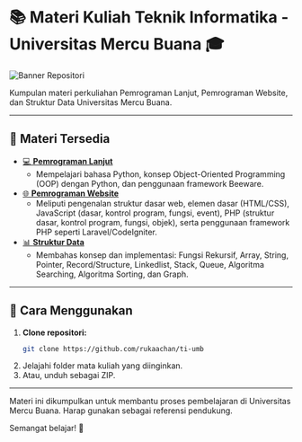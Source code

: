 # 📚 Materi Kuliah Teknik Informatika - Universitas Mercu Buana 🎓

![Banner Repositori](https://plus.unsplash.com/premium_photo-1685086785223-485f800ce410?q=80&w=1932&auto=format&fit=crop&ixlib=rb-4.0.3&ixid=M3wxMjA3fDB8MHxwaG90by1wYWdlfHx8fGVufDB8fHx8fA%3D%3D)

Kumpulan materi perkuliahan Pemrograman Lanjut, Pemrograman Website, dan Struktur Data Universitas Mercu Buana.

---

## 📂 Materi Tersedia

- [💻 **Pemrograman Lanjut**](./Pemrograman-Lanjut/)
  - Mempelajari bahasa Python, konsep Object-Oriented Programming (OOP) dengan Python, dan penggunaan framework Beeware.
- [🌐 **Pemrograman Website**](./Pemrograman-Website/)
  - Meliputi pengenalan struktur dasar web, elemen dasar (HTML/CSS), JavaScript (dasar, kontrol program, fungsi, event), PHP (struktur dasar, kontrol program, fungsi, objek), serta penggunaan framework PHP seperti Laravel/CodeIgniter.
- [📊 **Struktur Data**](./Struktur-Data/)
  - Membahas konsep dan implementasi: Fungsi Rekursif, Array, String, Pointer, Record/Structure, Linkedlist, Stack, Queue, Algoritma Searching, Algoritma Sorting, dan Graph.

---

## 🚀 Cara Menggunakan

1.  **Clone repositori:**
    ```bash
    git clone https://github.com/rukaachan/ti-umb
    ```
2.  Jelajahi folder mata kuliah yang diinginkan.
3.  Atau, unduh sebagai ZIP.

---

Materi ini dikumpulkan untuk membantu proses pembelajaran di Universitas Mercu Buana. Harap gunakan sebagai referensi pendukung.

Semangat belajar! 💪
